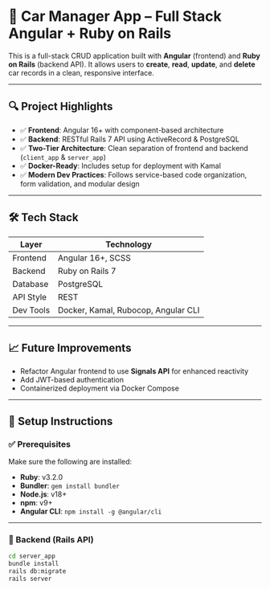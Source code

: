 # 🚗 Car Manager App – Full Stack Angular + Ruby on Rails

This is a full-stack CRUD application built with **Angular** (frontend) and **Ruby on Rails** (backend API). It allows users to **create**, **read**, **update**, and **delete** car records in a clean, responsive interface.

---

## 🔍 Project Highlights

- ✅ **Frontend**: Angular 16+ with component-based architecture
- ✅ **Backend**: RESTful Rails 7 API using ActiveRecord & PostgreSQL
- ✅ **Two-Tier Architecture**: Clean separation of frontend and backend (`client_app` & `server_app`)
- ✅ **Docker-Ready**: Includes setup for deployment with Kamal
- ✅ **Modern Dev Practices**: Follows service-based code organization, form validation, and modular design

---

## 🛠️ Tech Stack

| Layer       | Technology           |
|-------------|----------------------|
| Frontend    | Angular 16+, SCSS    |
| Backend     | Ruby on Rails 7      |
| Database    | PostgreSQL           |
| API Style   | REST                 |
| Dev Tools   | Docker, Kamal, Rubocop, Angular CLI |

---

## 📈 Future Improvements

- Refactor Angular frontend to use **Signals API** for enhanced reactivity
- Add JWT-based authentication
- Containerized deployment via Docker Compose

---

## 🚀 Setup Instructions

### ✅ Prerequisites

Make sure the following are installed:

- **Ruby**: v3.2.0
- **Bundler**: `gem install bundler`
- **Node.js**: v18+
- **npm**: v9+
- **Angular CLI**: `npm install -g @angular/cli`

---

### 🔧 Backend (Rails API)

```bash
cd server_app
bundle install
rails db:migrate
rails server
